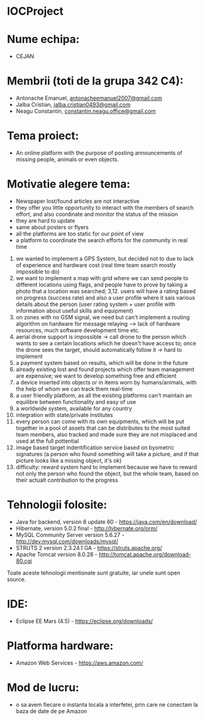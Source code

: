# IOCProject

# Nume echipa: 
- CEJAN

# Membrii (toti de la grupa 342 C4):
- Antonache Emanuel, antonacheemanuel2007@gmail.com
- Jalba Cristian, jalba.cristian0493@gmail.com
- Neagu Constantin, constantin.neagu.office@gmail.com

# Tema proiect: 
- An online platform with the purpose of posting announcements of missing people, animals or even objects.

# Motivatie alegere tema: 
- Newspaper lost/found articles are not interactive 
- they offer you little opportunity to interact with the members of search effort, and also coordinate and monitor the status of the mission
- they are hard to update
- same about posters or flyers
- all the platforms are too static for our point of view
- a platform to coordinate the search efforts for the community in real time
1. we wanted to implement a GPS System, but decided not to due to lack of experience and hardware cost (real time team search mostly impossible to do)
2. we want to implement a map with grid where we can send people to different locations using flags, and people have to prove by taking a photo that a location was searched;
3,12. users will have a rating based on progress (success rate) and also a user profile where it sais various details about the person (user rating system + user profile with information about useful skills and equipment)
4. on zones with no GSM signal, we need but can't implement a routing algorithm on hardware for message relaying --> lack of hardware resources, much software development time etc.
5. aerial drone support is impossible -> call drone to the person which wants to see a certain locations which he doesn't have access to; once the drone sees the target, should automatically follow it -> hard to implement
6. a payment system based on results, which will be done in the future
7. already existing lost and found projects which offer team management are expensive; we want to develop something free and efficient
8. a device inserted into objects or in items worn by humans/animals, with the help of whom we can track them real-time
9. a user friendly platform, as all the existing platforms can't maintain an equilibre between functionality and easy of use
10. a worldwide system, available for any country
11. integration with state/private institutes
13. every person can come with its own equipments, which will be put together in a pool of assets that can be distributes to the most suited team members, also tracked and made sure they are not misplaced and used at the 
full pottential
14. image based target indentification service based on byometric signatures (a person who found something will take a picture, and if that picture looks like a missing object, it's ok)
15. difficulty: reward system hard to implement because we have to reward not only the person who found the object, but the whole team, based on their actualt contribution to the progress

# Tehnologii folosite:
- Java for backend, version 8 update 60 - https://java.com/en/download/
- Hibernate, version 5.0.2 final - http://hibernate.org/orm/
- MySQL Community Server version 5.6.27 - http://dev.mysql.com/downloads/mysql/
- STRUTS 2 version 2.3.24.1 GA - https://struts.apache.org/
- Apache Tomcat version 8.0.28 - http://tomcat.apache.org/download-80.cgi

Toate aceste tehnologii mentionate sunt gratuite, iar unele sunt open source.

# IDE:
- Eclipse EE Mars (4.5) - https://eclipse.org/downloads/ 

# Platforma hardware:
- Amazon Web Services - https://aws.amazon.com/

# Mod de lucru:
- o sa avem fiecare o instanta locala a interfetei, prin care ne conectam la baza de date de pe Amazon